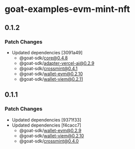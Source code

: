 # goat-examples-evm-mint-nft

## 0.1.2

### Patch Changes

- Updated dependencies [3091a49]
  - @goat-sdk/core@0.4.8
  - @goat-sdk/adapter-vercel-ai@0.2.9
  - @goat-sdk/crossmint@0.4.1
  - @goat-sdk/wallet-evm@0.2.10
  - @goat-sdk/wallet-viem@0.2.11

## 0.1.1

### Patch Changes

- Updated dependencies [9371f33]
- Updated dependencies [f4cacc7]
  - @goat-sdk/wallet-evm@0.2.9
  - @goat-sdk/wallet-viem@0.2.10
  - @goat-sdk/crossmint@0.4.0

